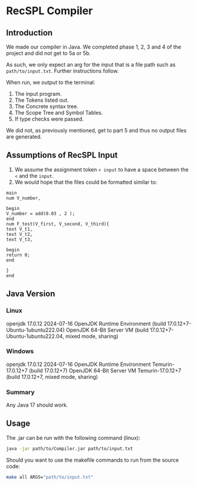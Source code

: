 # RecSPL Compiler

## Introduction

We made our compiler in Java. We completed phase 1, 2, 3 and 4 of the project and did not get to 5a or 5b.

As such, we only expect an arg for the input that is a file path such as `path/to/input.txt`. Further instructions follow.

When run, we output to the terminal:
1. The input program.
2. The Tokens listed out.
3. The Concrete syntax tree.
4. The Scope Tree and Symbol Tables.
5. If type checks were passed.

We did not, as previously mentioned, get to part 5 and thus no output files are generated.

## Assumptions of RecSPL Input

1. We assume the assignment token `< input` to have a space between the `<` and the `input`.
2. We would hope that the files could be formatted similar to:
```plaintext
main
num V_number,

begin
V_number = add(0.03 , 2 );  
end
num F_test(V_first, V_second, V_third){
text V_t1,
text V_t2,
text V_t3,

begin
return 0;
end

}
end
```
## Java Version

### Linux

openjdk 17.0.12 2024-07-16
OpenJDK Runtime Environment (build 17.0.12+7-Ubuntu-1ubuntu222.04)
OpenJDK 64-Bit Server VM (build 17.0.12+7-Ubuntu-1ubuntu222.04, mixed mode, sharing)

### Windows

openjdk 17.0.12 2024-07-16
OpenJDK Runtime Environment Temurin-17.0.12+7 (build 17.0.12+7)
OpenJDK 64-Bit Server VM Temurin-17.0.12+7 (build 17.0.12+7, mixed mode, sharing)

### Summary

Any Java 17 should work.

## Usage

The .jar can be run with the following command (linux):

```bash
java -jar path/to/Compiler.jar path/to/input.txt
```

Should you want to use the makefile commands to run from the source code:
```bash
make all ARGS="path/to/input.txt"
```
